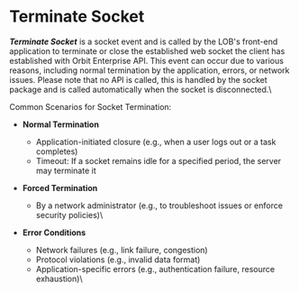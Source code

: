 # Terminate Socket

_**Terminate Socket**_ is a socket event and is called by the LOB's front-end application to terminate or close the established web socket the client has established with Orbit Enterprise API. This event can occur due to various reasons, including normal termination by the application, errors, or network issues. Please note that no API is called, this is handled by the socket package and is called automatically when the socket is disconnected.\


Common Scenarios for Socket Termination:

*   **Normal Termination**

    * Application-initiated closure (e.g., when a user logs out or a task completes)
    * Timeout: If a socket remains idle for a specified period, the server may terminate it


* **Forced Termination**
  * By a network administrator (e.g., to troubleshoot issues or enforce security policies)\

* **Error Conditions**
  * Network failures (e.g., link failure, congestion)
  * Protocol violations (e.g., invalid data format)
  * Application-specific errors (e.g., authentication failure, resource exhaustion)\


